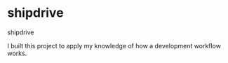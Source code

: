 # shipdrive

shipdrive

I built this project to apply my knowledge of how a development workflow works.